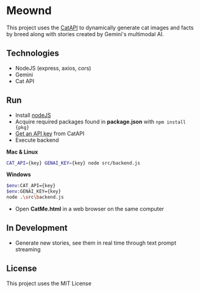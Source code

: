 # Meownd

This project uses the [CatAPI](https://thecatapi.com) to dynamically generate cat images and facts by breed along with stories created by Gemini's multimodal AI.

## Technologies

- NodeJS (express, axios, cors)
- Gemini
- Cat API


## Run

- Install [nodeJS](https://nodejs.org/en/download/prebuilt-installer/current)
- Acquire required packages found in **package.json** with  `npm install {pkg}`
- [Get an API key](https://thecatapi.com/signup) from CatAPI
- Execute backend

**Mac & Linux**
```bash
CAT_API={key} GENAI_KEY={key} node src/backend.js
```
**Windows**
```bash
$env:CAT_API={key}
$env:GENAI_KEY={key}
node .\src\backend.js
```
- Open **CatMe.html** in a web browser on the same computer

## In Development
- Generate new stories, see them in real time through text prompt streaming


## License

This project uses the MIT License
